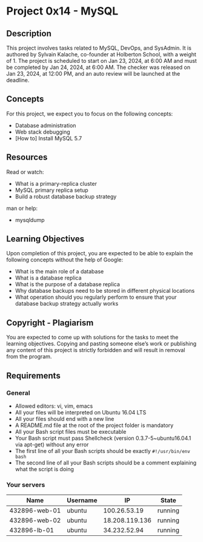 # Project 0x14 - MySQL

## Description
This project involves tasks related to MySQL, DevOps, and SysAdmin. It is authored by Sylvain Kalache, co-founder at Holberton School, with a weight of 1. The project is scheduled to start on Jan 23, 2024, at 6:00 AM and must be completed by Jan 24, 2024, at 6:00 AM. The checker was released on Jan 23, 2024, at 12:00 PM, and an auto review will be launched at the deadline.

## Concepts
For this project, we expect you to focus on the following concepts:
- Database administration
- Web stack debugging
- [How to] Install MySQL 5.7

## Resources
Read or watch:
- What is a primary-replica cluster
- MySQL primary replica setup
- Build a robust database backup strategy

man or help:
- mysqldump

## Learning Objectives
Upon completion of this project, you are expected to be able to explain the following concepts without the help of Google:
- What is the main role of a database
- What is a database replica
- What is the purpose of a database replica
- Why database backups need to be stored in different physical locations
- What operation should you regularly perform to ensure that your database backup strategy actually works

## Copyright - Plagiarism
You are expected to come up with solutions for the tasks to meet the learning objectives. Copying and pasting someone else’s work or publishing any content of this project is strictly forbidden and will result in removal from the program.

## Requirements
### General
- Allowed editors: vi, vim, emacs
- All your files will be interpreted on Ubuntu 16.04 LTS
- All your files should end with a new line
- A README.md file at the root of the project folder is mandatory
- All your Bash script files must be executable
- Your Bash script must pass Shellcheck (version 0.3.7-5~ubuntu16.04.1 via apt-get) without any error
- The first line of all your Bash scripts should be exactly `#!/usr/bin/env bash`
- The second line of all your Bash scripts should be a comment explaining what the script is doing

### Your servers
| Name           | Username | IP             | State   |
| -------------- | -------- | -------------- | ------- |
| 432896-web-01  | ubuntu   | 100.26.53.19   | running |
| 432896-web-02  | ubuntu   | 18.208.119.136 | running |
| 432896-lb-01   | ubuntu   | 34.232.52.94   | running |

